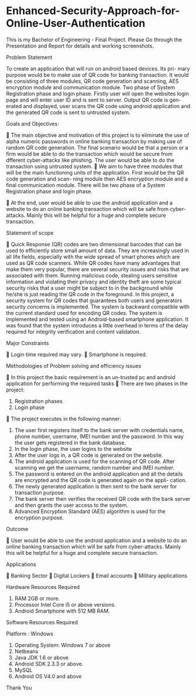 # Enhanced-Security-Approach-for-Online-User-Authentication

This is my Bachelor of Engineering - Final Project.
Please Go through the Presentation and Report for details and working screenshots.

Problem Statement

To create an application that will run on android based devices. Its pri-
mary purpose would be to make use of QR code for banking transaction.
It would be consisting of three modules, QR code generation and scanning,
AES encryption module and communication module. Two phase of System
Registration phase and login phase. Firstly user will open the websites login
page and will enter user ID and is sent to server. Output QR code is gen-
erated and displayed, user scans the QR code using android application and
the generated QR code is sent to untrusted system.

Goals and Objectives:

 The main objective and motivation of this project is to eliminate the use
of alpha numeric passwords in online banking transaction by making
use of random QR code generation. The final scenario would be that
a person or a firm would be able to do the transaction which would be
secure from dfferent cyber-attacks like phishing. The user would be
able to do the transaction using untrusted system.
 We aim to have three modules that will be the main functioning units
of the application. First would be the QR code generation and scan-
ning module then AES encryption module and a final communication
module. There will be two phase of a System Registration phase and
login phase.

 At the end, user would be able to use the android application and a
website to do an online banking transaction which will be safe from
cyber-attacks. Mainly this will be helpful for a huge and complete
secure transaction.

Statement of scope

 Quick Response (QR) codes are two dimensional barcodes that can be
used to efficiently store small amount of data. They are increasingly
used in all life fields, especially with the wide spread of smart phones
which are used as QR code scanners. While QR codes have many
advantages that make them very popular, there are several security
issues and risks that are associated with them. Running malicious
code, stealing users sensitive information and violating their privacy
and identity theft are some typical security risks that a user might be
subject to in the background while he/she is just reading the QR code
in the foreground. In this project, a security system for QR codes that
guarantees both users and generators security concerns is implemented.
The system is backward compatible with the current standard used for
encoding QR codes. The system is implemented and tested using an
Android-based smartphone application. It was found that the system
introduces a little overhead in terms of the delay required for integrity
verification and content validation.

Major Constraints

 Login time required may vary.
 Smartphone is required.

Methodologies of Problem solving and efficiency issues

 In this project the basic requirement is an un-trusted pc and android
application for performing the required tasks
 There are two phases in the project:

1. Registration phases
2. Login phase


 The project executes in the following manner:

1. The user first registers itself to the bank server with credentials
name, phone number, username, IMEI number and the password. In
this way the user gets registered in the bank database.
2. In the login phase, the user logins to the website
3. After the user logs in, a QR code is generated on the website.
4. The android application is used for the scanning of QR code. After
scanning we get the username, random number and IMEI number.
5. The password is entered on the android application and all the
details are encrypted and the QR code is generated again on the appli-
cation.
6. The newly generated application is then sent to the bank server for
transaction purpose.
7. The bank server then verifies the received QR code with the bank
server and then grants the user access to the system.
8. Advanced Encryption Standard (AES) algorithm is used for the
encryption purpose.

Outcome

 User would be able to use the android application and a website to do
an online banking transaction which will be safe from cyber-attacks.
Mainly this will be helpful for a huge and complete secure transaction.

Applications

 Banking Sector
 Digital Lockers
 Email accounts
 Military applications

Hardware Resources Required

1. RAM 2GB or more.
2. Processor Intel Core i5 or above versions.
3. Android Smartphone with 512 MB RAM.


Software Resources Required

Platform : Windows

1. Operating System: Windows 7 or above
2. Netbeans
3. Java JDK 1.6 or above
4. Android SDK 2.3.3 or above.
5. MySQL
6. Android OS V4.0 and above

Thank You
